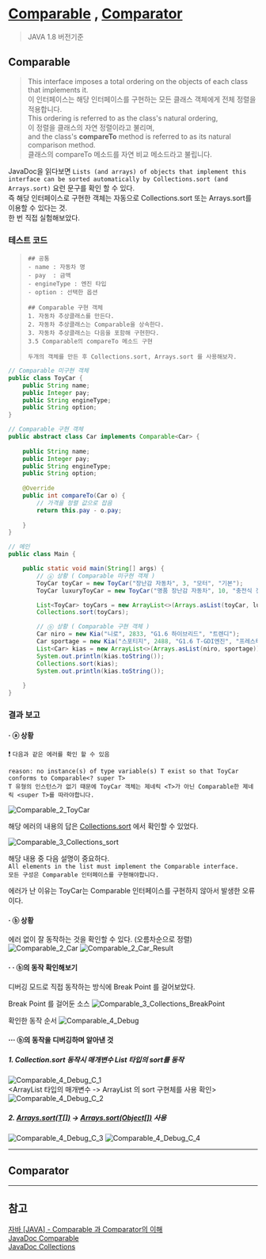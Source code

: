 # [Comparable](https://docs.oracle.com/javase/8/docs/api/java/lang/Comparable.html)  , [Comparator](https://docs.oracle.com/javase/8/docs/api/java/util/Comparator.html)
> JAVA 1.8 버전기준
## Comparable
> This interface imposes a total ordering on the objects of each class that implements it.  
> 이 인터페이스는 해당 인터페이스를 구현하는 모든 클래스 객체에게 전체 정렬을 적용합니다.  
> This ordering is referred to as the class's natural ordering,     
> 이 정렬을 클래스의 자연 정렬이라고 불리며,  
> and the class's **compareTo** method is referred to as its natural comparison method.  
> 클래스의 compareTo 메소드를 자연 비교 메소드라고 불립니다.

JavaDoc을 읽다보면 `Lists (and arrays) of objects that implement this interface can be sorted automatically by Collections.sort (and Arrays.sort)` 
요런 문구를 확인 할 수 있다.  
즉 해당 인터페이스로 구현한 객체는 자동으로 Collections.sort 또는 Arrays.sort를 이용할 수 있다는 것.  
한 번 직접 실험해보았다.

### 테스트 코드

>     ## 공통
>     - name : 자동차 명
>     - pay  : 금액
>     - engineType : 엔진 타입
>     - option : 선택한 옵션
>
>     ## Comparable 구현 객체
>     1. 자동차 추상클래스를 만든다.
>     2. 자동차 추상클래스는 Comparable을 상속한다.
>     3. 자동차 추상클래스는 다음을 포함해 구현한다.
>     3.5 Comparable의 compareTo 메소드 구현 
> 
>     두개의 객체를 만든 후 Collections.sort, Arrays.sort 를 사용해보자.

```java
// Comparable 미구현 객체
public class ToyCar {
    public String name;
    public Integer pay;
    public String engineType;
    public String option;
}
```

```java
// Comparable 구현 객체 
public abstract class Car implements Comparable<Car> {
    
    public String name;
    public Integer pay;
    public String engineType;
    public String option;
    
    @Override
    public int compareTo(Car o) {
        // 가격을 정렬 값으로 잡음
        return this.pay - o.pay;
        
    }
}
```

```java
// 메인 
public class Main {

    public static void main(String[] args) {
        // ⓐ 상황 ( Comparable 미구현 객체 )
        ToyCar toyCar = new ToyCar("장난감 자동차", 3, "모터", "기본");
        ToyCar luxuryToyCar = new ToyCar("명품 장난감 자동차", 10, "충전식 전기 모터", "최상");

        List<ToyCar> toyCars = new ArrayList<>(Arrays.asList(toyCar, luxuryToyCar));
        Collections.sort(toyCars);

        // ⓑ 상황 ( Comparable 구현 객체 )
        Car niro = new Kia("니로", 2833, "G1.6 하이브리드", "트렌디");
        Car sportage = new Kia("스포티지", 2488, "G1.6 T-GDI엔진", "프레스티지");
        List<Car> kias = new ArrayList<>(Arrays.asList(niro, sportage));
        System.out.println(kias.toString());
        Collections.sort(kias);
        System.out.println(kias.toString());
        
    }
}
```

### 결과 보고

#### · ⓐ 상황 

:exclamation: `다음과 같은 에러를 확인 할 수 있음`
```text
reason: no instance(s) of type variable(s) T exist so that ToyCar conforms to Comparable<? super T>
T 유형의 인스턴스가 없기 때문에 ToyCar 객체는 제네릭 <T>가 아닌 Comparable한 제네릭 <super T>를 따라야합니다.
```
![Comparable_2_ToyCar](https://user-images.githubusercontent.com/48544100/157258623-bad16c0c-4182-4963-b405-e129e60757b6.JPG)

해당 에러의 내용의 답은 [Collections.sort](https://docs.oracle.com/javase/8/docs/api/java/util/Collections.html#sort-java.util.List) 에서 확인할 수 있었다.

![Comparable_3_Collections_sort](https://user-images.githubusercontent.com/48544100/157269818-b5f76544-f701-4d5d-b796-6c8d34e60573.JPG)

해당 내용 중 다음 설명이 중요하다.  
`All elements in the list must implement the Comparable interface.`  
`모든 구성은 Comparable 인터페이스를 구현해야합니다.`

에러가 난 이유는 ToyCar는 Comparable 인터페이스를 구현하지 않아서 발생한 오류이다.


#### · ⓑ 상황

에러 없이 잘 동작하는 것을 확인할 수 있다. (오름차순으로 정렬)
![Comparable_2_Car](https://user-images.githubusercontent.com/48544100/157258615-5b6a98d8-6223-4d41-b71a-5016b0686b52.JPG)
![Comparable_2_Car_Result](https://user-images.githubusercontent.com/48544100/157258618-78c08f0c-0017-4462-a571-97072c8be311.JPG)

#### · · ⓑ의 동작 확인해보기 

디버깅 모드로 직접 동작하는 방식에 Break Point 를 걸어보았다.

Break Point 를 걸어둔 소스
![Comparable_3_Collections_BreakPoint](https://user-images.githubusercontent.com/48544100/157672959-6216ab09-3792-4866-93be-a65b99873e06.JPG)

확인한 동작 순서
![Comparable_4_Debug](https://user-images.githubusercontent.com/48544100/157676369-61659e79-cebe-4c7f-a3b3-189b94f75215.JPG)

#### ··· ⓑ의 동작을 디버깅하며 알아낸 것

##### 1. Collection.sort 동작시 매개변수 List 타입의 sort를 동작
![Comparable_4_Debug_C_1](https://user-images.githubusercontent.com/48544100/157676751-3f60d7da-57c7-495f-8e9c-d53327eb8c83.JPG)  
<ArrayList 타입의 매개변수 -> ArrayList 의 sort 구현체를 사용 확인>
![Comparable_4_Debug_C_2](https://user-images.githubusercontent.com/48544100/157677120-5571ad2c-0630-4f20-b8c5-296cbdc838c4.JPG)
##### 2. [Arrays.sort(T\[\])](https://docs.oracle.com/javase/8/docs/api/java/util/Arrays.html#sort-T:A-int-int-java.util.Comparator) -> [Arrays.sort(Object\[\])](https://docs.oracle.com/javase/8/docs/api/java/util/Arrays.html#sort-java.lang.Object:A-int-int-) 사용
![Comparable_4_Debug_C_3](https://user-images.githubusercontent.com/48544100/157678763-34c3a18f-920f-4173-976a-07dc68cead54.JPG)
![Comparable_4_Debug_C_4](https://user-images.githubusercontent.com/48544100/157678767-1bb25576-0c5d-44b0-b87f-c7893563553c.JPG)




---

## Comparator

---

## 참고

[자바 [JAVA] - Comparable 과 Comparator의 이해](https://st-lab.tistory.com/243)  
[JavaDoc Comparable](https://docs.oracle.com/javase/8/docs/api/java/lang/Comparable.html)  
[JavaDoc Collections](https://docs.oracle.com/javase/8/docs/api/java/util/Collections.html)  
